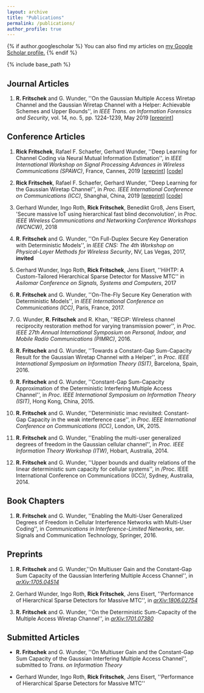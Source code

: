 ```yaml
---
layout: archive
title: "Publications"
permalink: /publications/
author_profile: true
---
```


{% if author.googlescholar %}
  You can also find my articles on <u><a href="{{author.googlescholar}}">my Google Scholar profile</a>.</u>
{% endif %}

{% include base_path %}

## Journal Articles

1. **R. Fritschek** and G. Wunder, ''On the Gaussian Multiple Access Wiretap Channel and the Gaussian Wiretap Channel with a Helper: Achievable Schemes and Upper Bounds'', in *IEEE Trans. on Information Forensics and Security*, vol. 14, no. 5, pp. 1224-1239, May 2019 [[preprint](https://arxiv.org/pdf/1712.04274.pdf)]

## Conference Articles

1. **Rick Fritschek**, Rafael F. Schaefer, Gerhard Wunder, ''Deep Learning for Channel Coding via Neural Mutual Information Estimation'', in *IEEE International Workshop on Signal Processing Advances in Wireless Communications (SPAWC)*, France, Cannes, 2019 [[preprint](https://arxiv.org/pdf/1903.02865.pdf)] [[code](https://github.com/Fritschek/Wireless_encoding_with_MI_estimation)]

2. **Rick Fritschek**, Rafael F. Schaefer, Gerhard Wunder, ''Deep Learning for the Gaussian Wiretap Channel'',
  in *Proc. IEEE International Conference on Communications (ICC)*, Shanghai, China, 2019 [[preprint](https://arxiv.org/pdf/1810.12655.pdf)] [[code](https://github.com/Fritschek/NN_GWTC)]

3. Gerhard Wunder, Ingo Roth, **Rick Fritschek**, Benedikt Groß, Jens Eisert, 'Secure massive IoT using hierarchical fast blind deconvolution', in *Proc. IEEE Wireless Communications and Networking Conference Workshops (WCNCW)*, 2018

4. **R. Fritschek** and G. Wunder, ''On Full-Duplex Secure Key Generation with Deterministic Models'', in
   *IEEE CNS: The 4th Workshop on Physical-Layer Methods for Wireless Security*, NV, Las Vegas, 2017, **invited**

5. Gerhard Wunder, Ingo Roth, **Rick Fritschek**, Jens Eisert, ''HiHTP: A Custom-Tailored Hierarchical Sparse Detector for Massive MTC'' in *Asilomar Conference on Signals, Systems and Computers*, 2017

6. **R. Fritschek** and G. Wunder, ''On-The-Fly Secure Key Generation with Deterministic Models'', in 
  *IEEE International Conference on Communications (ICC)*, Paris, France, 2017.

7. G. Wunder, **R. Fritschek** and R. Khan, ''RECiP: Wireless channel reciprocity restoration method for varying transmission power'', in *Proc. IEEE 27th Annual International Symposium on Personal, Indoor, and Mobile Radio Communications (PIMRC)*, 2016.

8. **R. Fritschek** and G. Wunder, ''Towards a Constant-Gap Sum-Capacity Result for the Gaussian Wiretap Channel with a Helper'', in *Proc. IEEE International Symposium on Information Theory (ISIT)*, Barcelona, Spain, 2016.

9. **R. Fritschek** and G. Wunder, ''Constant-Gap Sum-Capacity Approximation of the Deterministic Interfering Multiple Access Channel'', in *Proc. IEEE International Symposium on Information Theory (ISIT)*, Hong Kong, China, 2015.

10. **R. Fritschek** and G. Wunder, ''Deterministic imac revisited: Constant-Gap Capacity in the weak interference case'',
   in *Proc. IEEE International Conference on Communications (ICC)*, London, UK, 2015.

11. **R. Fritschek** and G. Wunder, ''Enabling the multi-user generalized degrees of freedom in the Gaussian cellular channel'', in *Proc. IEEE Information Theory Workshop (ITW)*, Hobart, Australia, 2014.

12. **R. Fritschek** and G. Wunder, ''Upper bounds and duality relations of the linear deterministic sum capacity for cellular systems'', in /Proc. IEEE International Conference on Communications (ICC)/, Sydney, Australia, 2014.


## Book Chapters
1. **R. Fritschek** and G. Wunder, ''Enabling the Multi-User Generalized Degrees of Freedom in Cellular Interference Networks with Multi-User Coding'', in *Communications in Interference-Limited Networks*, ser. Signals and Communication Technology, Springer, 2016.

## Preprints

1. **R. Fritschek** and G. Wunder,''On Multiuser Gain and the Constant-Gap Sum Capacity of the Gaussian Interfering Multiple Access Channel'', in *[arXiv:1705.04514](https://arxiv.org/abs/1705.04514)*

2. Gerhard Wunder, Ingo Roth, **Rick Fritschek**, Jens Eisert, ''Performance of Hierarchical Sparse Detectors for Massive MTC'', in *[arXiv:1806.02754](https://arxiv.org/abs/1806.02754)*

3. **R. Fritschek** and G. Wunder, ''On the Deterministic Sum-Capacity of the Multiple Access Wiretap Channel'', in *[arXiv:1701.07380](https://arxiv.org/abs/1701.07380)*

## Submitted Articles

- **R. Fritschek** and G. Wunder, ''On Multiuser Gain and the Constant-Gap Sum Capacity of the Gaussian Interfering Multiple Access Channel'', submitted to *Trans. on Information Theory*

- Gerhard Wunder, Ingo Roth, **Rick Fritschek**, Jens Eisert, ''Performance of Hierarchical Sparse Detectors for Massive MTC''
